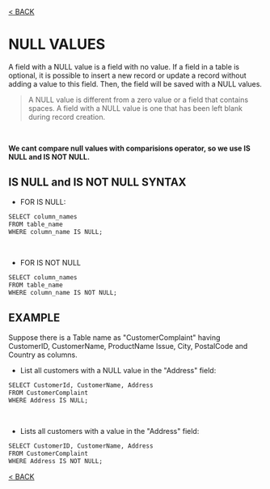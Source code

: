 [< BACK](README.md)

# NULL VALUES

A field with a NULL value is a field with no value. If a field in a table is optional, it is possible to insert a 
new record or update a record without adding a value to this field. Then, the field will be saved with a NULL values.

> A NULL value is different from a zero value or a field that contains spaces. A field with a NULL value 
is one that has been left blank during record creation.

<br />

**We cant compare null values with comparisions operator, so we use IS NULL and IS NOT NULL.**

## IS NULL and IS NOT NULL SYNTAX

+ FOR IS NULL:
```sql
SELECT column_names
FROM table_name
WHERE column_name IS NULL;
``` 

<br />

+ FOR IS NOT NULL
```sql
SELECT column_names
FROM table_name
WHERE column_name IS NOT NULL;
```

## EXAMPLE

Suppose there is a Table name as "CustomerComplaint" having CustomerID, CustomerName, ProductName
Issue, City, PostalCode and Country as columns.

+ List all customers with a NULL value in the "Address" field: 
```sql
SELECT CustomerId, CustomerName, Address
FROM CustomerComplaint
WHERE Address IS NULL;
```

<br />

+ Lists all customers with a value in the "Address" field:
```sql
SELECT CustomerID, CustomerName, Address
FROM CustomerComplaint
WHERE Address IS NOT NULL;
```

[< BACK](README.md)
